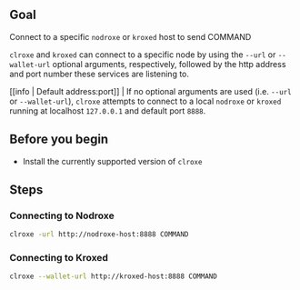 ## Goal

Connect to a specific `nodroxe` or `kroxed` host to send COMMAND

`clroxe` and `kroxed` can connect to a specific node by using the `--url` or `--wallet-url` optional arguments, respectively, followed by the http address and port number these services are listening to.

[[info | Default address:port]]
| If no optional arguments are used (i.e. `--url` or `--wallet-url`), `clroxe` attempts to connect to a local `nodroxe` or `kroxed` running at localhost `127.0.0.1` and default port `8888`.

## Before you begin

* Install the currently supported version of `clroxe`

## Steps
### Connecting to Nodroxe

```sh
clroxe -url http://nodroxe-host:8888 COMMAND
```

### Connecting to Kroxed

```sh
clroxe --wallet-url http://kroxed-host:8888 COMMAND
```
